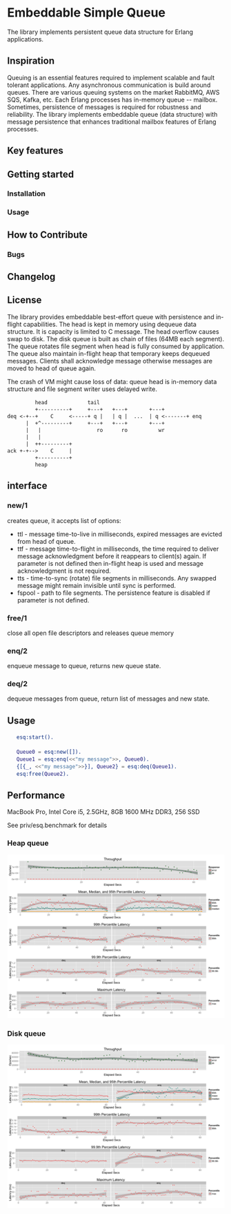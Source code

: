 # Embeddable Simple Queue

The library implements persistent queue data structure for Erlang applications.



## Inspiration

Queuing is an essential features required to implement scalable and fault tolerant applications. Any asynchronous communication is build around queues. There are various queuing systems on the market RabbitMQ, AWS SQS, Kafka, etc. Each Erlang processes has in-memory queue -- mailbox. Sometimes, persistence of messages is required for robustness and reliability. The library implements embeddable queue (data structure) with message persistence that enhances traditional mailbox features of Erlang processes.



## Key features




## Getting started 


### Installation


### Usage




## How to Contribute


### Bugs


## Changelog


## License

The library provides embeddable best-effort queue with persistence and in-flight capabilities.
The head is kept in memory using dequeue data structure. It is capacity is limited to C message.
The head overflow causes swap to disk. The disk queue is built as chain of files (64MB each segment).
The queue rotates file segment when head is fully consumed by application. The queue also maintain 
in-flight heap that temporary keeps dequeued messages. Clients shall acknowledge message otherwise messages are moved to head of queue again. 

The crash of VM might cause loss of data: queue head is in-memory data structure and file segment writer uses delayed write.

```
         head             tail                                
         +----------+     +---+   +---+       +---+            
deq <-+--+    C     <-----+ q |   | q |  ...  | q <-------+ enq
      |  +^---------+     +---+   +---+       +---+            
      |   |                  ro      ro          wr            
      |   |                                                    
      |  ++---------+                                          
ack +-+-->    C     |                                          
         +----------+                                          
         heap                                                  
```

## interface

### new/1

creates queue, it accepts list of options:

* ttl - message time-to-live in milliseconds, expired messages are evicted from head of queue.
* ttf - message time-to-flight in milliseconds, the time required to deliver message acknowledgment before it reappears to client(s) again. If parameter is not defined then in-flight heap is used and message acknowledgment is not required.
* tts - time-to-sync (rotate) file segments in milliseconds. Any swapped message might remain invisible until sync is performed. 
* fspool - path to file segments. The persistence feature is disabled if parameter is not defined.

### free/1

close all open file descriptors and releases queue memory

### enq/2

enqueue message to queue, returns new queue state.

### deq/2

dequeue messages from queue, return list of messages and new state.

## Usage


```erlang
   esq:start(). 
   
   Queue0 = esq:new([]).
   Queue1 = esq:enq(<<"my message">>, Queue0).
   {[{_, <<"my message">>}], Queue2} = esq:deq(Queue1).
   esq:free(Queue2).
```

## Performance

   MacBook Pro, Intel Core i5, 2.5GHz, 8GB 1600 MHz DDR3, 256 SSD

   See priv/esq.benchmark for details

### Heap queue

   ![Heap queue performance](heap.png)

### Disk queue

   ![Heap queue performance](disk.png)

 


